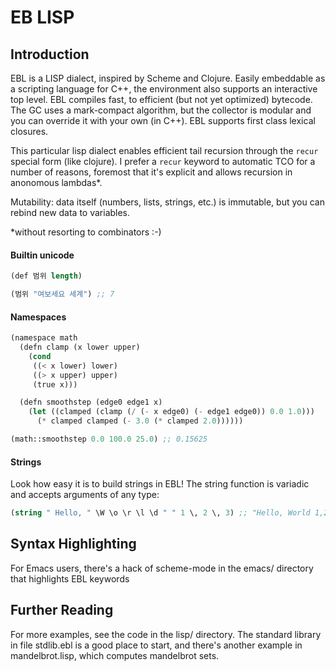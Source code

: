 # EB LISP

## Introduction
EBL is a LISP dialect, inspired by Scheme and Clojure. Easily embeddable as a scripting language for C++, the environment also supports an interactive top level. EBL compiles fast, to efficient (but not yet optimized) bytecode. The GC uses a mark-compact algorithm, but the collector is modular and you can override it with your own (in C++). EBL supports first class lexical closures.

This particular lisp dialect enables efficient tail recursion through the `recur` special form (like clojure). I prefer a `recur` keyword to automatic TCO for a number of reasons, foremost that it's explicit and allows recursion in anonomous lambdas*.

Mutability: data itself (numbers, lists, strings, etc.) is immutable, but you can rebind new data to variables.

*without resorting to combinators :-) 

#### Builtin unicode
```scheme
(def 범위 length)

(범위 "여보세요 세계") ;; 7

```

#### Namespaces
```scheme
(namespace math
  (defn clamp (x lower upper)
    (cond
     ((< x lower) lower)
     ((> x upper) upper)
     (true x)))

  (defn smoothstep (edge0 edge1 x)
    (let ((clamped (clamp (/ (- x edge0) (- edge1 edge0)) 0.0 1.0)))
      (* clamped clamped (- 3.0 (* clamped 2.0))))))

(math::smoothstep 0.0 100.0 25.0) ;; 0.15625
```

#### Strings
Look how easy it is to build strings in EBL! The string function is variadic and accepts arguments of any type:
```scheme
(string " Hello, " \W \o \r \l \d " " 1 \, 2 \, 3) ;; "Hello, World 1,2,3"
```

## Syntax Highlighting
For Emacs users, there's a hack of scheme-mode in the emacs/ directory that highlights EBL keywords

## Further Reading
For more examples, see the code in the lisp/ directory. The standard library in file stdlib.ebl is a good place to start, and there's another example in mandelbrot.lisp, which computes mandelbrot sets.
